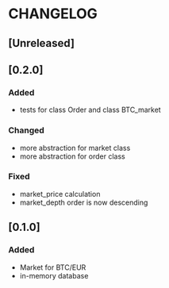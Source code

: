 # CHANGELOG

## [Unreleased]

## [0.2.0]

### Added

- tests for class Order and class BTC_market    

### Changed

- more abstraction for market class
- more abstraction for order class

### Fixed

- market_price calculation
- market_depth order is now descending

## [0.1.0]

### Added

- Market for BTC/EUR
- in-memory database 
